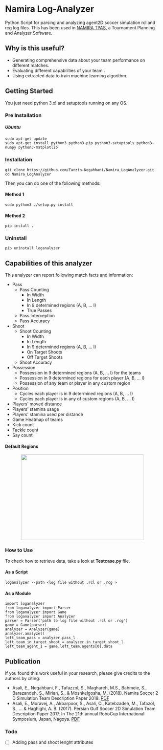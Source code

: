 # Namira Log-Analyzer

Python Script for parsing and analyzing agent2D soccer simulation rcl and rcg log files. This has been used in [NAMIRA TPAS](https://github.com/Farzin-Negahbani/Namira_TPAS),
a Tournament Planning and Analyzer Software.

## Why is this useful?

- Generating comprehensive data about your team performance on different matches.
- Evaluating different capabilities of your team .
- Using extracted data to train machine learning algorithm.

## Getting Started

You just need python 3.x! and setuptools running on any OS.

### Pre Installation

##### Ubuntu

    sudo apt-get update
    sudo apt-get install python3 python3-pip python3-setuptools python3-numpy python3-matplotlib

### Installation
    git clone https://github.com/Farzin-Negahbani/Namira_LogAnalyzer.git
    cd Namira_LogAnalyzer
Then you can do one of the following methods:
#### Method 1
    sudo python3 ./setup.py install
#### Method 2
    pip install .

### Uninstall
    pip uninstall loganalyzer

## Capabilities of this analyzer

This analyzer can report following match facts and information:

- Pass
  - Pass Counting
    - In Width
    - In Length
    - In 9 determined regions (A, B, ... I)
    - True Passes
  - Pass Interception
  - Pass Accuracy
- Shoot
  - Shoot Counting
    - In Width
    - In Length
    - In 9 determined regions (A, B, ... I)
    - On Target Shoots
    - Off Target Shoots
  - Shoot Accuracy
- Possession
  - Possession in 9 determined regions (A, B, ... I) for the teams
  - Possession in 9 determined regions for each player (A, B, ... I)
  - Possession of any team or player in any custom region
- Position
  - Cycles each player is in 9 determined regions (A, B, ... I)
  - Cycles each player is in any of custom regions (A, B, ... I)
- Players' moved distance
- Players' stamina usage
- Players' stamina used per distance
- Game Heatmap of teams
- Kick count
- Tackle count
- Say count
#### Default Regions 
<p align="center">    
  <img width="400" height="280" src="https://github.com/Farzin-Negahbani/Namira_LogAnalyzer/blob/master/Img/default_regions.jpeg">
</p>

### How to Use

To check how to retrieve data, take a look at **Testcase.py** file.

#### As a Script

    loganalyzer --path <log file without .rcl or .rcg >

#### As a Module

    import loganalyzer
    from loganalyzer import Parser
    from loganalyzer import Game
    from loganalyzer import Analyzer
    parser = Parser('path to log file without .rcl or .rcg')
    game = Game(parser)
    analyzer = Analyzer(game)
    analyzer.analyze()
    left_team_pass = analyzer.pass_l
    left_team_in_target_shoot = analyzer.in_target_shoot_l
    left_team_agent_1 = game.left_team.agents[0].data

## Publication

If you found this work useful in your research, please give credits to the authors by citing:

- Asali, E., Negahbani, F., Tafazzol, S., Maghareh, M.S., Bahmeie, S., Barazandeh, S., Mirian, S., & Moshkelgosha, M. (2018). Namira Soccer 2 D Simulation Team Description Paper 2018. [PDF](https://archive.robocup.info/Soccer/Simulation/2D/TDPs/RoboCup/2018/Namira_SS2D_RC2018_TDP.pdf)
- Asali, E., Moravej, A., Akbarpoor, S., Asali, O., Katebzadeh, M., Tafazol, S., ... & Haghighi, A. B. (2017). Persian Gulf Soccer 2D Simulation Team Description Paper 2017. In The 21th annual RoboCup International Symposium, Japan, Nagoya. [PDF](https://www.robocup2017.org/file/symposium/soccer_sim_2D/TDP_PersianGulf.pdf)

### Todo

- [ ] Adding pass and shoot lenght attributes
